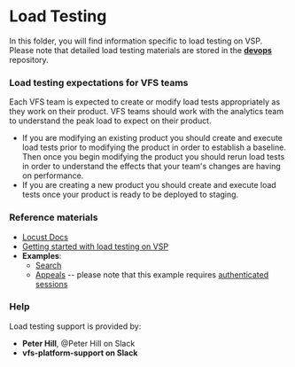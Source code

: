 # Load Testing

In this folder, you will find information specific to load testing on VSP. Please note that detailed load testing materials are stored in the [**devops**](https://github.com/department-of-veterans-affairs/devops/tree/master/loadtest) repository.

### Load testing expectations for VFS teams

Each VFS team is expected to create or modify load tests appropriately as they work on their product. VFS teams should work with the analytics team to understand the peak load to expect on their product.

* If you are modifying an existing product you should create and execute load tests prior to modifying the product in order to establish a baseline.  Then once you begin modifying the product you should rerun load tests in order to understand the effects that your team's changes are having on performance.
* If you are creating a new product you should create and execute load tests once your product is ready to be deployed to staging.

### Reference materials

* [Locust Docs](https://docs.locust.io/en/stable/)
* [Getting started with load testing on VSP](https://github.com/department-of-veterans-affairs/devops/tree/master/loadtest)
* **Examples**:
  * [Search](https://github.com/department-of-veterans-affairs/devops/tree/master/loadtest/search)
  * [Appeals](https://github.com/department-of-veterans-affairs/devops/tree/master/loadtest/appealsv2) -- please note that this example requires [authenticated sessions](auth-session-loadtest.md)

### Help

Load testing support is provided by:

* **Peter Hill**, @Peter Hill on Slack
* **vfs-platform-support on Slack**

